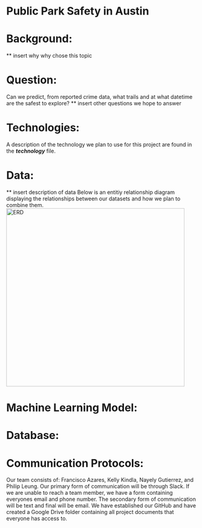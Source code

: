 # Public Park Safety in Austin

# Background: 
** insert why why chose this topic 

# Question: 
Can we predict, from reported crime data, what trails and at what datetime are the safest to explore? 
** insert other questions we hope to answer 

# Technologies: 
A description of the technology we plan to use for this project are found in the **_technology_** file. 

# Data: 
** insert description of data 
Below is an entitiy relationship diagram displaying the relationships between our datasets and how we plan to combine them. 
<img width="471" alt="ERD" src="https://user-images.githubusercontent.com/92558842/157780246-bb02580a-4641-44e5-82ab-83638a587356.png">


# Machine Learning Model: 

# Database: 


# Communication Protocols: 
Our team consists of: Francisco Azares, Kelly Kindla, Nayely Gutierrez, and Philip Leung. Our primary form of communication will be through Slack. If we are unable to reach a team member, we have a form containing everyones email and phone number. The secondary form of communication will be text and final will be email. We have established our GitHub and have created a Google Drive folder containing all project documents that everyone has access to. 

